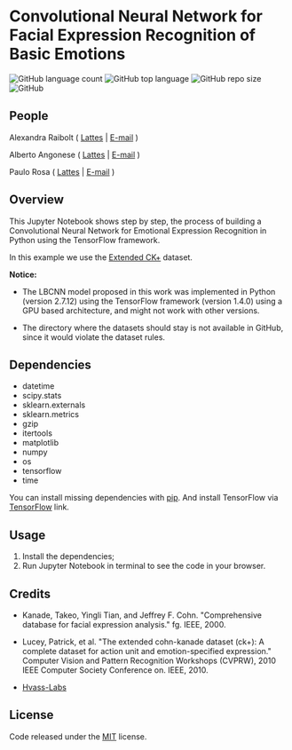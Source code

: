 # Convolutional Neural Network for Facial Expression Recognition of Basic Emotions

![GitHub language count](https://img.shields.io/github/languages/count/whoisraibolt/Convolutional-Neural-Network.svg)
![GitHub top language](https://img.shields.io/github/languages/top/whoisraibolt/Convolutional-Neural-Network.svg)
![GitHub repo size](https://img.shields.io/github/repo-size/whoisraibolt/Convolutional-Neural-Network.svg)
![GitHub](https://img.shields.io/github/license/whoisraibolt/Convolutional-Neural-Network.svg)

## People

Alexandra Raibolt   ( [Lattes](http://lattes.cnpq.br/4144500977095845 "Lattes") | [E-mail](mailto:alexandra.raibolt@gmail.com "E-mail") )

Alberto Angonese    ( [Lattes](http://lattes.cnpq.br/8039229243803003 "Lattes") | [E-mail](mailto:aangonese@faeterj-petropolis.edu.br "E-mail") )

Paulo Rosa          ( [Lattes](http://lattes.cnpq.br/1512717941866097 "Lattes") | [E-mail](mailto:rpaulo@ime.eb.br "E-mail") )

## Overview

This Jupyter Notebook shows step by step, the process of building a Convolutional Neural Network for Emotional Expression Recognition in Python using the TensorFlow framework.

In this example we use the [Extended CK+](http://www.consortium.ri.cmu.edu/ckagree/ "Extended CK+") dataset.

**Notice:**

- The LBCNN model proposed in this work was implemented in Python (version 2.7.12) using the TensorFlow framework (version 1.4.0) using a GPU based architecture, and might not work with other versions.

- The directory where the datasets should stay is not available in GitHub, since it would violate the dataset rules.

## Dependencies

- datetime
- scipy.stats
- sklearn.externals
- sklearn.metrics 
- gzip
- itertools
- matplotlib
- numpy
- os
- tensorflow
- time

You can install missing dependencies with [pip](https://pip.pypa.io/en/stable/ "pip"). And install TensorFlow via [TensorFlow](https://www.tensorflow.org/install/ "TensorFlow") link.

## Usage

1. Install the dependencies;
2. Run Jupyter Notebook in terminal to see the code in your browser.

## Credits

- Kanade, Takeo, Yingli Tian, and Jeffrey F. Cohn. "Comprehensive database for facial expression analysis." fg. IEEE, 2000.

- Lucey, Patrick, et al. "The extended cohn-kanade dataset (ck+): A complete dataset for action unit and emotion-specified expression." Computer Vision and Pattern Recognition Workshops (CVPRW), 2010 IEEE Computer Society Conference on. IEEE, 2010.

- [Hvass-Labs](https://github.com/Hvass-Labs/TensorFlow-Tutorials/blob/master/02_Convolutional_Neural_Network.ipynb "Hvass-Labs")

## License

Code released under the [MIT](https://github.com/whoisraibolt/Convolutional-Neural-Network/blob/master/LICENSE "MIT") license.
